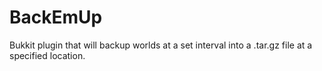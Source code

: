BackEmUp
========

Bukkit plugin that will backup worlds at a set interval into a .tar.gz file at a specified location.
